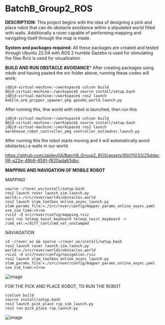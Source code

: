 # BatchB_Group2_ROS
**DESCRIPTION:**
This project begins with the idea of designing a pick and place robot that can do obstacle avoidance within a stipulated world filled with walls. Additionally a rover capable of performing mapping and navigating itself through the map is made.


**System and packages required:**
All these packages are created and tested through Ubuntu 22.04 with ROS 2 humble 
Gazebo is used for stimulating the files
Rviz is used for visualization

**BUILD AND RUN OBSTACLE AVOIDANCE***
After creating packages using mkdir and having pasted the src folder above, running these codes will work;

~~~
jd@jd-virtual-machine:~/workspace$ colcon build
d@jd-virtual-machine:~/workspace$ source install/setup.bash 
jd@jd-virtual-machine:~/workspace$ ros2 launch mobile_arm_gripper_spawner_pkg gazebo_world.launch.py 
~~~

After running this, thw world with robot is launched, then run this

~~~
jd@jd-virtual-machine:~/workspace$ colcon build
d@jd-virtual-machine:~/workspace$ source install/setup.bash
jd@jd-virtual-machine:~/workspace$ ros2 launch warehouse_robot_controller_pkg controller_estimator.launch.py 

~~~

After running this the robot starts moving and it will automatically avoid obstacles,i.e walls in our world.


https://github.com/Jaidev04/BatchB_Group2_ROS/assets/95011033/25ddec06-a22e-48b9-8591-f820ada63dbc



**MAPPING AND NAVIGATION OF MOBILE ROBOT**

*MAPPING*
~~~
source ~/rover_ws/install/setup.bash
ros2 launch rover launch_sim.launch.py world:=./src/rover/worlds/obstacles.world
ros2 launch slam_toolbox online_async_launch.py slam_params_file:=./src/rover/config/mapper_params_online_async.yaml use_sim_time:=true
rviz2 -d src/rover/config/mapping.rviz
ros2 run teleop_twist_keyboard teleop_twist_keyboard -r /cmd_vel:=/diff_cont/cmd_vel_unstamped
~~~

*NAVIAGATION*
~~~
cd ~/rover_ws && source ~/rover_ws/install/setup.bash
ros2 launch rover launch_sim.launch.py world:=./src/rover/worlds/obstacles.world
rviz2 -d src/rover/config/navigation.rviz
ros2 launch slam_toolbox online_async_launch.py slam_params_file:=./src/rover/config/mapper_params_online_async.yaml use_sim_time:=true
~~~

![image](https://github.com/Jaidev04/BatchB_Group2_ROS/assets/95011033/7c231f8d-3799-44a1-8fa9-ad7be38ba384)

FOR THE PICK AND PLACE ROBOT, TO RUN THE ROBOT
~~~
ccolcon build
source install/setup.bash
ros2 launch pick_place rsp_sim_launch.py
ros2 run pick_place rsp.launch.py
~~~
![image](https://github.com/Jaidev04/BatchB_Group2_ROS/assets/95011033/30ab7cfd-ffeb-4f97-95c5-50a39c077a24)



